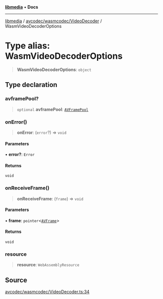 [**libmedia**](../../../../README.md) • **Docs**

***

[libmedia](../../../../README.md) / [avcodec/wasmcodec/VideoDecoder](../README.md) / WasmVideoDecoderOptions

# Type alias: WasmVideoDecoderOptions

> **WasmVideoDecoderOptions**: `object`

## Type declaration

### avframePool?

> `optional` **avframePool**: [`AVFramePool`](../../../../avutil/struct/avframe/interfaces/AVFramePool.md)

### onError()

> **onError**: (`error`?) => `void`

#### Parameters

• **error?**: `Error`

#### Returns

`void`

### onReceiveFrame()

> **onReceiveFrame**: (`frame`) => `void`

#### Parameters

• **frame**: `pointer`\<[`AVFrame`](../../../../avutil/struct/avframe/classes/AVFrame.md)\>

#### Returns

`void`

### resource

> **resource**: `WebAssemblyResource`

## Source

[avcodec/wasmcodec/VideoDecoder.ts:34](https://github.com/zhaohappy/libmedia/blob/83708827f1f74f03ced670ca9bc2d9d1e5e5366a/src/avcodec/wasmcodec/VideoDecoder.ts#L34)
